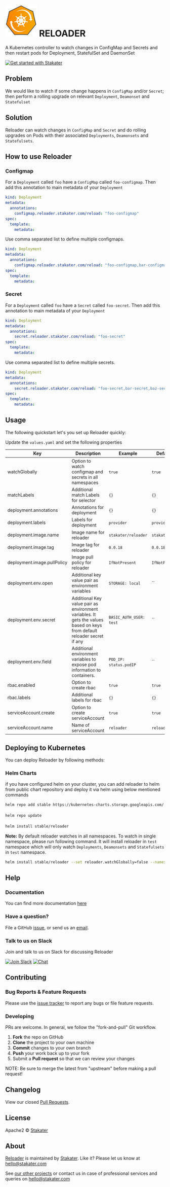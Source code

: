 # ![](https://raw.githubusercontent.com/stakater/Reloader/master/assets/web/reloader-round-100px.png) RELOADER

A Kubernetes controller to watch changes in ConfigMap and Secrets and then restart pods for Deployment, StatefulSet and DaemonSet

[![Get started with Stakater](https://stakater.github.io/README/stakater-github-banner.png)](http://stakater.com/?utm_source=Reloader&utm_medium=github)

## Problem

We would like to watch if some change happens in `ConfigMap` and/or `Secret`; then perform a rolling upgrade on relevant `Deployment`, `Deamonset` and `Statefulset`

## Solution

Reloader can watch changes in `ConfigMap` and `Secret` and do rolling upgrades on Pods with their associated `Deployments`, `Deamonsets` and `Statefulsets`.

## How to use Reloader

### Configmap

For a `Deployment` called `foo` have a `ConfigMap` called `foo-configmap`. Then add this annotation to main metadata of your `Deployment`

```yaml
kind: Deployment
metadata:
  annotations:
    configmap.reloader.stakater.com/reload: "foo-configmap"
spec:
  template:
    metadata:
```

Use comma separated list to define multiple configmaps.

```yaml
kind: Deployment
metadata:
  annotations:
    configmap.reloader.stakater.com/reload: "foo-configmap,bar-configmap,baz-configmap"
spec:
  template:
    metadata:
```

### Secret

For a `Deployment` called `foo` have a `Secret` called `foo-secret`. Then add this annotation to main metadata of  your `Deployment`

```yaml
kind: Deployment
metadata:
  annotations:
    secret.reloader.stakater.com/reload: "foo-secret"
spec:
  template:
    metadata:
```

Use comma separated list to define multiple secrets.

```yaml
kind: Deployment
metadata:
  annotations:
    secret.reloader.stakater.com/reload: "foo-secret,bar-secret,baz-secret"
spec:
  template:
    metadata:
```

## Usage

The following quickstart let's you set up Reloader quickly:

Update the `values.yaml` and set the following properties

| Key           | Description                                                               | Example                            | Default Value                      |
|---------------|---------------------------------------------------------------------------|------------------------------------|------------------------------------|
| watchGlobally          | Option to watch configmap and secrets in all namespaces                                                | `true`                        | `true`                        |
| matchLabels          | Additional match Labels for selector                                                | `{}`                        | `{}`                        |
| deployment.annotations          | Annotations for deployment                                                | `{}`                        | `{}`                        |
| deployment.labels          | Labels for deployment                                                | `provider`                        | `provider`                        |
| deployment.image.name          | Image name for reloader                                                | `stakater/reloader`                        | `stakater/reloader`                        |
| deployment.image.tag          | Image tag for reloader                                                | `0.0.18`                        | `0.0.18`                        |
| deployment.image.pullPolicy          | Image pull policy for reloader                                                | `IfNotPresent`                        | `IfNotPresent`                        |
| deployment.env.open          | Additional key value pair as environment variables                                                | `STORAGE: local`                        | ``                        |
| deployment.env.secret          | Additional Key value pair as environment variables. It gets the values based on keys from default reloader secret if any                                               | `BASIC_AUTH_USER: test`                        | ``                        |
| deployment.env.field          | Additional environment variables to expose pod information to containers.                                               | `POD_IP: status.podIP`                        | ``                        |
| rbac.enabled          | Option to create rbac                                               | `true`                        | `true`                        |
| rbac.labels          | Additional labels for rbac                                               | `{}`                        | `{}`                        |
| serviceAccount.create          | Option to create serviceAccount                                               | `true`                        | `true`                        |
| serviceAccount.name          | Name of serviceAccount                                               | `reloader`                        | `reloader`                        |

## Deploying to Kubernetes

You can deploy Reloader by following methods:

### Helm Charts

if you have configured helm on your cluster, you can add reloader to helm from public chart repository and deploy it via helm using below mentioned commands

 ```bash
helm repo add stable https://kubernetes-charts.storage.googleapis.com/

helm repo update

helm install stable/reloader
```

**Note:**  By default reloader watches in all namespaces. To watch in single namespace, please run following command. It will install reloader in `test` namespace which will only watch `Deployments`, `Deamonsets` and `Statefulsets` in `test` namespace.

```bash
helm install stable/reloader --set reloader.watchGlobally=false --namespace test
```

## Help

### Documentation
You can find more documentation [here](https://github.com/stakater/Reloader/tree/master/docs)

### Have a question?
File a GitHub [issue](https://github.com/stakater/Reloader/issues), or send us an [email](mailto:stakater@gmail.com).

### Talk to us on Slack

Join and talk to us on Slack for discussing Reloader

[![Join Slack](https://stakater.github.io/README/stakater-join-slack-btn.png)](https://stakater-slack.herokuapp.com/)
[![Chat](https://stakater.github.io/README/stakater-chat-btn.png)](https://stakater.slack.com/messages/CC5S05S12)

## Contributing

### Bug Reports & Feature Requests

Please use the [issue tracker](https://github.com/stakater/Reloader/issues) to report any bugs or file feature requests.

### Developing

PRs are welcome. In general, we follow the "fork-and-pull" Git workflow.

 1. **Fork** the repo on GitHub
 2. **Clone** the project to your own machine
 3. **Commit** changes to your own branch
 4. **Push** your work back up to your fork
 5. Submit a **Pull request** so that we can review your changes

NOTE: Be sure to merge the latest from "upstream" before making a pull request!

## Changelog

View our closed [Pull Requests](https://github.com/stakater/Reloader/pulls?q=is%3Apr+is%3Aclosed).

## License

Apache2 © [Stakater](http://stakater.com)

## About

[Reloader](https://github.com/stakater/Reloader) is maintained by [Stakater][website]. Like it? Please let us know at <hello@stakater.com>

See [our other projects][community]
or contact us in case of professional services and queries on <hello@stakater.com>

  [website]: http://stakater.com/
  [community]: https://github.com/stakater/
